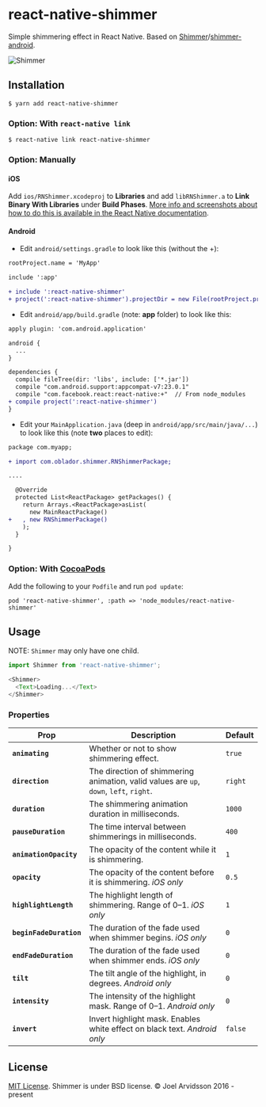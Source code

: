 # react-native-shimmer

Simple shimmering effect in React Native. Based on [Shimmer](https://github.com/facebook/Shimmer)/[shimmer-android](https://github.com/facebook/shimmer-android).

![Shimmer](https://github.com/facebook/Shimmer/blob/master/shimmer.gif?raw=true)

## Installation

`$ yarn add react-native-shimmer`

### Option: With `react-native link`

`$ react-native link react-native-shimmer`

### Option: Manually

#### iOS

Add `ios/RNShimmer.xcodeproj` to **Libraries** and add `libRNShimmer.a` to **Link Binary With Libraries** under **Build Phases**. [More info and screenshots about how to do this is available in the React Native documentation](http://facebook.github.io/react-native/docs/linking-libraries-ios.html#content).

#### Android

* Edit `android/settings.gradle` to look like this (without the +):

```diff
rootProject.name = 'MyApp'

include ':app'

+ include ':react-native-shimmer'
+ project(':react-native-shimmer').projectDir = new File(rootProject.projectDir, '../node_modules/react-native-shimmer/android')
```

* Edit `android/app/build.gradle` (note: **app** folder) to look like this:

```diff
apply plugin: 'com.android.application'

android {
  ...
}

dependencies {
  compile fileTree(dir: 'libs', include: ['*.jar'])
  compile "com.android.support:appcompat-v7:23.0.1"
  compile "com.facebook.react:react-native:+"  // From node_modules
+ compile project(':react-native-shimmer')
}
```

* Edit your `MainApplication.java` (deep in `android/app/src/main/java/...`) to look like this (note **two** places to edit):

```diff
package com.myapp;

+ import com.oblador.shimmer.RNShimmerPackage;

....

  @Override
  protected List<ReactPackage> getPackages() {
    return Arrays.<ReactPackage>asList(
      new MainReactPackage()
+   , new RNShimmerPackage()
    );
  }

}
```

### Option: With [CocoaPods](https://cocoapods.org/)

Add the following to your `Podfile` and run `pod update`:

```
pod 'react-native-shimmer', :path => 'node_modules/react-native-shimmer'
```

## Usage

NOTE: `Shimmer` may only have one child.

```js
import Shimmer from 'react-native-shimmer';

<Shimmer>
  <Text>Loading...</Text>
</Shimmer>
```

### Properties

| Prop | Description | Default |
|------|-------------|---------|
|**`animating`**|Whether or not to show shimmering effect. |`true`|
|**`direction`**|The direction of shimmering animation, valid values are `up`, `down`, `left`, `right`. |`right`|
|**`duration`**|The shimmering animation duration in milliseconds.|`1000`|
|**`pauseDuration`**|The time interval between shimmerings in milliseconds. |`400`|
|**`animationOpacity`**|The opacity of the content while it is shimmering. |`1`|
|**`opacity`**|The opacity of the content before it is shimmering. *iOS only*|`0.5`|
|**`highlightLength`**|The highlight length of shimmering. Range of 0–1. *iOS only*|`1`|
|**`beginFadeDuration`**|The duration of the fade used when shimmer begins. *iOS only*|`0`|
|**`endFadeDuration`**|The duration of the fade used when shimmer ends. *iOS only*|`0`|
|**`tilt`**|The tilt angle of the highlight, in degrees. *Android only*|`0`|
|**`intensity`**|The intensity of the highlight mask. Range of 0–1. *Android only*|`0`|
|**`invert`**|Invert highlight mask. Enables white effect on black text. *Android only*|`false`|

## License

[MIT License](http://opensource.org/licenses/mit-license.html). Shimmer is under BSD license. © Joel Arvidsson 2016 - present

